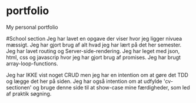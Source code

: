 # portfolio
My personal portfolio

#School section
Jeg har lavet en opgave der viser hvor jeg ligger nivuea mæssigt.
Jeg har gjort brug af alt hvad jeg har lært på det her semester.
Jeg har lavet routing og Server-side-rendering.
Jeg har leget med json, html, css og javascrip hvor jeg har gjort brug af promises.
Jeg har brugt array-loop-functions.

Jeg har IKKE vist noget CRUD men jeg har en intention om at gøre det TDD og lægge det her på siden.
Jeg har også intention om at udfylde 'cv-sectionen' og bruge denne side til at show-case mine færdigheder, som led af praktik søgning.
